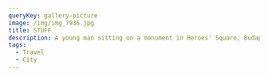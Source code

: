 ```yaml
---
queryKey: gallery-picture
image: /img/img_7936.jpg
title: STUFF
description: A young man sitting on a monument in Heroes' Square, Budapest
tags:
  - Travel
  - City
---
```

